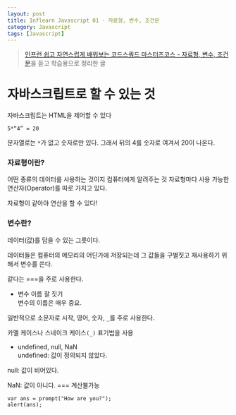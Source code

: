 ```yaml
---
layout: post
title: Inflearn Javascript 01 - 자료형, 변수, 조건문
category: Javascript
tags: [Javascript]
---
```


> [인프런 쉽고 자연스럽게 배워보는 코드스쿼드 마스터즈코스 - 자료형, 변수, 조건문](https://www.inflearn.com/course-status-2/)을 듣고 학습용으로 정리한 글


# 자바스크립트로 할 수 있는 것

자바스크립트는 HTML을 제어할 수 있다

`5*“4” = 20`

문자열로는 `*`가 없고 숫자로만 있다. 그래서 뒤의 4를 숫자로 여겨서 20이 나온다.


### 자료형이란?

어떤 종류의 데이터를 사용하는 것이지 컴퓨터에게 알려주는 것
자료형마다 사용 가능한 연산자(Operator)를 따로 가지고 있다.

자료형이 같아야 연산을 할 수 있다!

### 변수란?

데이터(값)를 담을 수 있는 그릇이다.

데이터들은 컴퓨터의 메모리의 어딘가에 저장되는데 그 값들을 구별짓고 재사용하기 위해서 변수를 쓴다.

같다는 ===을 주로 사용한다.

- 변수 이름 잘 짓기<br/>
변수의 이름은 매우 중요.

일반적으로 소문자로 시작, 영어, 숫자, `_`를 주로 사용한다.

카멜 케이스나 스네이크 케이스`(_)` 표기법을 사용

- undefined, null, NaN<br/>
undefined: 값이 정의되지 않았다.

null: 값이 비어있다.

NaN: 값이 아니다. === 계산불가능


```
var ans = prompt("How are you?");
alert(ans);
```